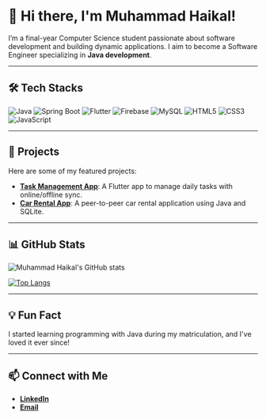 # 👋 Hi there, I'm Muhammad Haikal! 

I’m a final-year Computer Science student passionate about software development and building dynamic applications. I aim to become a Software Engineer specializing in **Java development**.

---

## 🛠 Tech Stacks
![Java](https://img.shields.io/badge/Java-ED8B00?style=for-the-badge&logo=java&logoColor=white)
![Spring Boot](https://img.shields.io/badge/Spring_Boot-6DB33F?style=for-the-badge&logo=spring&logoColor=white)
![Flutter](https://img.shields.io/badge/Flutter-02569B?style=for-the-badge&logo=flutter&logoColor=white)
![Firebase](https://img.shields.io/badge/Firebase-FFCA28?style=for-the-badge&logo=firebase&logoColor=white)
![MySQL](https://img.shields.io/badge/MySQL-4479A1?style=for-the-badge&logo=mysql&logoColor=white)
![HTML5](https://img.shields.io/badge/HTML5-E34F26?style=for-the-badge&logo=html5&logoColor=white)
![CSS3](https://img.shields.io/badge/CSS3-1572B6?style=for-the-badge&logo=css3&logoColor=white)
![JavaScript](https://img.shields.io/badge/JavaScript-F7DF1E?style=for-the-badge&logo=javascript&logoColor=black)

---

## 🚀 Projects
Here are some of my featured projects:
- **[Task Management App](https://github.com/your-username/task-management-app)**: A Flutter app to manage daily tasks with online/offline sync.
- **[Car Rental App](https://github.com/your-username/car-rental-app)**: A peer-to-peer car rental application using Java and SQLite.

---

## 📊 GitHub Stats
![Muhammad Haikal's GitHub stats](https://github-readme-stats.vercel.app/api?username=your-username&show_icons=true&theme=radical)

[![Top Langs](https://github-readme-stats.vercel.app/api/top-langs/?username=your-username&layout=compact&theme=radical)](https://github.com/anuraghazra/github-readme-stats)

---

## 💡 Fun Fact
I started learning programming with Java during my matriculation, and I've loved it ever since!

---

## 📫 Connect with Me
- **[LinkedIn](https://linkedin.com/in/muhammad-haikal)**
- **[Email](mailto:your-email@example.com)**
